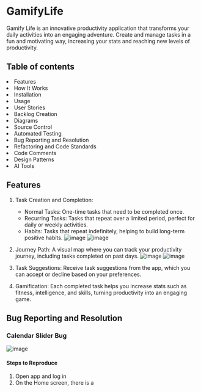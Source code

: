 # GamifyLife
Gamify Life is an innovative productivity application that transforms your daily activities into an engaging adventure. Create and manage tasks in a fun and motivating way, increasing your stats and reaching new levels of productivity.

## Table of contents
<li> Features </li>
<li> How It Works </li>
<li> Installation </li>
<li> Usage </li>
<li> User Stories </li>
<li> Backlog Creation </li>
<li> Diagrams </li>
<li> Source Control </li>
<li> Automated Testing </li>
<li> Bug Reporting and Resolution </li>
<li> Refactoring and Code Standards </li>
<li> Code Comments </li>
<li> Design Patterns </li>
<li> AI Tools </li>

## Features 
1. Task Creation and Completion:
   - Normal Tasks: One-time tasks that need to be completed once.
   - Recurring Tasks: Tasks that repeat over a limited period, perfect for daily or weekly activities.
   - Habits: Tasks that repeat indefinitely, helping to build long-term positive habits.
   ![image](https://github.com/SoftNestSol/GamifyLife/assets/115917247/e7dfae33-916d-44db-9d8c-b824af6dfb63)
   ![image](https://github.com/SoftNestSol/GamifyLife/assets/115917247/6b813fb4-62d4-4311-8a7e-1ed6919e848c)


2. Journey Path: A visual map where you can track your productivity journey, including tasks completed on past days.
   ![image](https://github.com/SoftNestSol/GamifyLife/assets/115917247/26b37a98-3609-4893-a720-dd331475f73b)
   ![image](https://github.com/SoftNestSol/GamifyLife/assets/115917247/1e21bf65-b7ba-4856-ad00-8fb34332403c)


4. Task Suggestions: Receive task suggestions from the app, which you can accept or decline based on your preferences.
5. Gamification: Each completed task helps you increase stats such as fitness, intelligence, and skills, turning productivity into an engaging game.

## Bug Reporting and Resolution
### Calendar Slider Bug
![image](https://github.com/SoftNestSol/GamifyLife/assets/66740435/d3813fc6-1583-4422-afc8-1572293c537c)
#### Steps to Reproduce
1. Open app and log in
2. On the Home screen, there is a 

